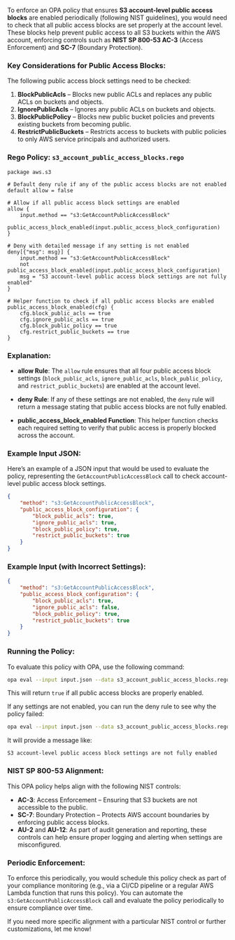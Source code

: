 To enforce an OPA policy that ensures **S3 account-level public access blocks** are enabled periodically (following NIST guidelines), you would need to check that all public access blocks are set properly at the account level. These blocks help prevent public access to all S3 buckets within the AWS account, enforcing controls such as **NIST SP 800-53 AC-3** (Access Enforcement) and **SC-7** (Boundary Protection).

### Key Considerations for Public Access Blocks:
The following public access block settings need to be checked:
1. **BlockPublicAcls** – Blocks new public ACLs and replaces any public ACLs on buckets and objects.
2. **IgnorePublicAcls** – Ignores any public ACLs on buckets and objects.
3. **BlockPublicPolicy** – Blocks new public bucket policies and prevents existing buckets from becoming public.
4. **RestrictPublicBuckets** – Restricts access to buckets with public policies to only AWS service principals and authorized users.

### **Rego Policy: `s3_account_public_access_blocks.rego`**

```rego
package aws.s3

# Default deny rule if any of the public access blocks are not enabled
default allow = false

# Allow if all public access block settings are enabled
allow {
    input.method == "s3:GetAccountPublicAccessBlock"
    public_access_block_enabled(input.public_access_block_configuration)
}

# Deny with detailed message if any setting is not enabled
deny[{"msg": msg}] {
    input.method == "s3:GetAccountPublicAccessBlock"
    not public_access_block_enabled(input.public_access_block_configuration)
    msg = "S3 account-level public access block settings are not fully enabled"
}

# Helper function to check if all public access blocks are enabled
public_access_block_enabled(cfg) {
    cfg.block_public_acls == true
    cfg.ignore_public_acls == true
    cfg.block_public_policy == true
    cfg.restrict_public_buckets == true
}
```

### **Explanation:**
- **allow Rule**: The `allow` rule ensures that all four public access block settings (`block_public_acls`, `ignore_public_acls`, `block_public_policy`, and `restrict_public_buckets`) are enabled at the account level.
  
- **deny Rule**: If any of these settings are not enabled, the `deny` rule will return a message stating that public access blocks are not fully enabled.
  
- **public_access_block_enabled Function**: This helper function checks each required setting to verify that public access is properly blocked across the account.

### **Example Input JSON:**
Here’s an example of a JSON input that would be used to evaluate the policy, representing the `GetAccountPublicAccessBlock` call to check account-level public access block settings.

```json
{
    "method": "s3:GetAccountPublicAccessBlock",
    "public_access_block_configuration": {
        "block_public_acls": true,
        "ignore_public_acls": true,
        "block_public_policy": true,
        "restrict_public_buckets": true
    }
}
```

### **Example Input (with Incorrect Settings):**
```json
{
    "method": "s3:GetAccountPublicAccessBlock",
    "public_access_block_configuration": {
        "block_public_acls": true,
        "ignore_public_acls": false,
        "block_public_policy": true,
        "restrict_public_buckets": true
    }
}
```

### **Running the Policy:**
To evaluate this policy with OPA, use the following command:

```bash
opa eval --input input.json --data s3_account_public_access_blocks.rego "data.aws.s3.allow"
```

This will return `true` if all public access blocks are properly enabled.

If any settings are not enabled, you can run the deny rule to see why the policy failed:

```bash
opa eval --input input.json --data s3_account_public_access_blocks.rego "data.aws.s3.deny"
```

It will provide a message like:

```
S3 account-level public access block settings are not fully enabled
```

### **NIST SP 800-53 Alignment:**
This OPA policy helps align with the following NIST controls:
- **AC-3**: Access Enforcement – Ensuring that S3 buckets are not accessible to the public.
- **SC-7**: Boundary Protection – Protects AWS account boundaries by enforcing public access blocks.
- **AU-2** and **AU-12**: As part of audit generation and reporting, these controls can help ensure proper logging and alerting when settings are misconfigured.

### **Periodic Enforcement:**
To enforce this periodically, you would schedule this policy check as part of your compliance monitoring (e.g., via a CI/CD pipeline or a regular AWS Lambda function that runs this policy). You can automate the `s3:GetAccountPublicAccessBlock` call and evaluate the policy periodically to ensure compliance over time.

If you need more specific alignment with a particular NIST control or further customizations, let me know!

